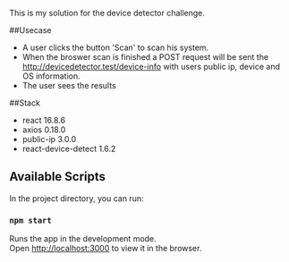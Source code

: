 This is my solution for the device detector challenge.

##Usecase
* A user clicks the button 'Scan' to scan his system.
 * When the broswer scan is finished a POST request will be sent the http://devicedetector.test/device-info
 with users public ip, device and OS information.
 * The user sees the results 
 

##Stack

- react 16.8.6
- axios 0.18.0
- public-ip 3.0.0
- react-device-detect 1.6.2

## Available Scripts

In the project directory, you can run:

### `npm start`

Runs the app in the development mode.<br>
Open [http://localhost:3000](http://localhost:3000) to view it in the browser.


